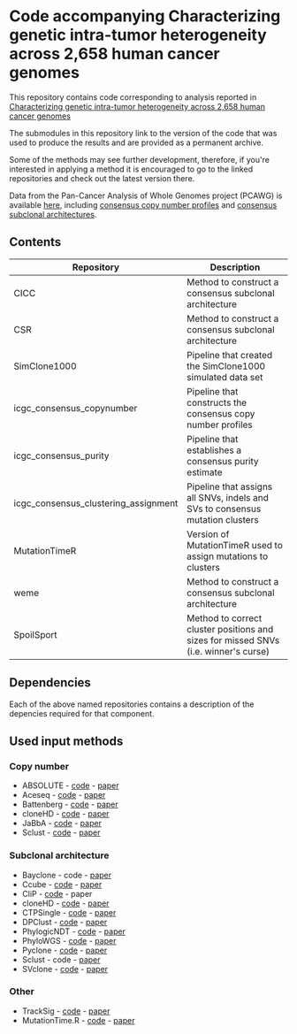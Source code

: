 # Code accompanying Characterizing genetic intra-tumor heterogeneity across 2,658 human cancer genomes
This repository contains code corresponding to analysis reported in <a href="https://www.cell.com/cell/fulltext/S0092-8674(21)00294-4">Characterizing genetic intra-tumor heterogeneity across 2,658 human cancer genomes</a>

The submodules in this repository link to the version of the code that was used to produce the results and are provided as a permanent archive. 

Some of the methods may see further development, therefore, if you're interested in applying a method it is encouraged to go to the linked repositories and check out the latest version there.

Data from the Pan-Cancer Analysis of Whole Genomes project (PCAWG) is available [here](https://dcc.icgc.org/releases/PCAWG), including [consensus copy number profiles](https://dcc.icgc.org/releases/PCAWG/consensus_cnv) and [consensus subclonal architectures](https://dcc.icgc.org/releases/PCAWG/subclonal_reconstruction).

## Contents

| Repository | Description |
| --- | --- |
| CICC | Method to construct a consensus subclonal architecture |
| CSR | Method to construct a consensus subclonal architecture |
| SimClone1000 | Pipeline that created the SimClone1000 simulated data set |
| icgc\_consensus\_copynumber | Pipeline that constructs the consensus copy number profiles |
| icgc\_consensus\_purity | Pipeline that establishes a consensus purity estimate |
| icgc\_consensus\_clustering\_assignment | Pipeline that assigns all SNVs, indels and SVs to consensus mutation clusters |
| MutationTimeR | Version of MutationTimeR used to assign mutations to clusters |
| weme | Method to construct a consensus subclonal architecture |
| SpoilSport | Method to correct cluster positions and sizes for missed SNVs (i.e. winner's curse) |

## Dependencies

Each of the above named repositories contains a description of the depencies required for that component.

## Used input methods

### Copy number
* ABSOLUTE - [code](https://software.broadinstitute.org/cancer/cga/absolute) - [paper](https://www.ncbi.nlm.nih.gov/pmc/articles/PMC4383288/)
* Aceseq - [code](https://github.com/DKFZ-ODCF/ACEseqWorkflow) - [paper](https://www.biorxiv.org/content/early/2017/10/29/210807)
* Battenberg - [code](https://github.com/Wedge-Oxford/battenberg) - [paper](https://www.ncbi.nlm.nih.gov/pmc/articles/PMC3428864/)
* cloneHD - [code](https://github.com/andrej-fischer/cloneHD) - [paper](https://www.ncbi.nlm.nih.gov/pubmed/24882004)
* JaBbA - [code](https://github.com/mskilab/JaBbA) - [paper](https://doi.org/10.1016/j.cell.2020.08.006)
* Sclust - [code](http://www.uni-koeln.de/med-fak/sclust/Sclust.tgz) - [paper](https://www.ncbi.nlm.nih.gov/pubmed/29844525)

### Subclonal architecture
* Bayclone - code - [paper](https://www.ncbi.nlm.nih.gov/pubmed/25592605)
* Ccube - [code](https://github.com/keyuan/ccube) - [paper](https://www.biorxiv.org/content/10.1101/484402v1)
* CliP - [code](https://github.com/wwylab/CliP) - paper
* cloneHD - [code](https://github.com/andrej-fischer/cloneHD) - [paper](https://www.ncbi.nlm.nih.gov/pubmed/24882004)
* CTPSingle - [code](https://github.com/nlgndnmz/CTPsingle) - [paper](https://www.ncbi.nlm.nih.gov/pubmed/28056180)
* DPClust - [code](https://github.com/Wedge-Oxford/dpclust) - [paper](https://www.ncbi.nlm.nih.gov/pmc/articles/PMC3428864/)
* PhylogicNDT - [code](https://github.com/broadinstitute/PhylogicNDT/) - [paper](https://www.biorxiv.org/content/10.1101/508127v2)
* PhyloWGS - [code](https://github.com/morrislab/phylowgs) - [paper](https://www.ncbi.nlm.nih.gov/pubmed/25786235)
* Pyclone - [code](https://bitbucket.org/aroth85/pyclone/) - [paper](https://www.ncbi.nlm.nih.gov/pubmed/24633410)
* Sclust - code - [paper](https://www.ncbi.nlm.nih.gov/pubmed/29844525)
* SVclone - [code](https://github.com/mcmero/SVclone) - [paper](https://www.biorxiv.org/content/early/2017/08/04/172486)

### Other
* TrackSig - [code](https://github.com/YuliaRubanova/TrackSig) - [paper](https://www.biorxiv.org/content/early/2018/03/29/260471)
* MutationTime.R - [code](https://github.com/gerstung-lab/MutationTimeR) - [paper](https://www.biorxiv.org/content/early/2017/08/30/161562)
